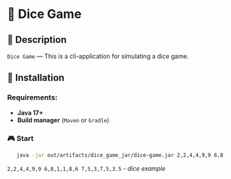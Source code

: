 # 🎲 Dice Game

## 📖 Description
`Dice Game` — This is a cli-application for simulating a dice game.

## 🚀 Installation
### Requirements:
- **Java 17+**
- **Build manager** (`Maven` or `Gradle`)


### 🎮 Start
```sh
   java -jar out/artifacts/dice_game_jar/dice-game.jar 2,2,4,4,9,9 6,8,1,1,8,6 7,5,3,7,5,3.5
   ```
`2,2,4,4,9,9 6,8,1,1,8,6 7,5,3,7,5,3.5` - *dice example*